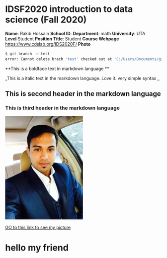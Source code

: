 # IDSF2020 introduction to data science (Fall 2020)  


**Name**: Rakib Hossain
**School ID**:
**Department**: math
**University**: UTA
**Level**:Student
**Position Title**: Student
**Course Webpage** https://www.cdslab.org/IDS2020F/
**Photo**






```bash
$ git branch -d test
error: Cannot delete brach 'test' checked out at 'C:/Users/Documents/git/IDS2020F/IDSF2020/README.md'
```

**This is a boldface text in markdown language **

_This is a italic text in the markdown language. Love it. very simple syntax _

## This is second header in the markdown language

### This is third header in the markdown language

[<img src="rakib.jpg" width="250"/>](rakib.jpg)

[GO to this link to see my picture ](rakib.jpg)

<h1> hello my friend </h1>
